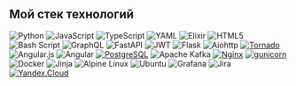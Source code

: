 ## Мой стек технологий

![Python](https://img.shields.io/badge/python-3670A0?style=flat-square&logo=python&logoColor=ffdd54)
![JavaScript](https://img.shields.io/badge/javascript-%23323330.svg?style=flat-square&logo=javascript&logoColor=%23F7DF1E)
![TypeScript](https://img.shields.io/badge/typescript-%23007ACC.svg?style=flat-square&logo=typescript&logoColor=white)
![YAML](https://img.shields.io/badge/yaml-%23ffffff.svg?style=flat-square&logo=yaml&logoColor=151515)
![Elixir](https://img.shields.io/badge/elixir-%234B275F.svg?style=flat-square&logo=elixir&logoColor=white)
![HTML5](https://img.shields.io/badge/html5-%23E34F26.svg?style=flat-square&logo=html5&logoColor=white)
![Bash Script](https://img.shields.io/badge/bash_script-%23121011.svg?style=flat-square&logo=gnu-bash&logoColor=white)
![GraphQL](https://img.shields.io/badge/-GraphQL-E10098?style=flat-square&logo=graphql&logoColor=white)
![FastAPI](https://img.shields.io/badge/FastAPI-005571?style=flat-square&logo=fastapi)
![JWT](https://img.shields.io/badge/JWT-black?style=flat-square&logo=JSON%20web%20tokens)
![Flask](https://img.shields.io/badge/flask-%23000.svg?style=flat-square&logo=flask&logoColor=white)
![Aiohttp](https://img.shields.io/badge/aiohttp-%232C5bb4.svg?style=flat-square&logo=aiohttp&logoColor=white)
[![Tornado](https://img.shields.io/badge/-Tornado-464646?style=flat-square&logo=Tornado)](https://www.tornadoweb.org/en/stable/)
![Angular.js](https://img.shields.io/badge/angular.js-%23E23237.svg?style=flat-square&logo=angularjs&logoColor=white)
![Angular](https://img.shields.io/badge/angular-%23DD0031.svg?style=flat-square&logo=angular&logoColor=white)
[![PostgreSQL](https://img.shields.io/badge/-PostgreSQL-464646?style=flat-square&logo=PostgreSQL)](https://www.postgresql.org/)
![Apache Kafka](https://img.shields.io/badge/Apache%20Kafka-000?style=flat-square&logo=apachekafka)
[![Nginx](https://img.shields.io/badge/-NGINX-464646?style=flat-square&logo=NGINX)](https://nginx.org/ru/)
[![gunicorn](https://img.shields.io/badge/-gunicorn-464646?style=flat-square&logo=gunicorn)](https://gunicorn.org/)
![Docker](https://img.shields.io/badge/docker-%230db7ed.svg?style=flat-square&logo=docker&logoColor=white)
![Jinja](https://img.shields.io/badge/jinja-white.svg?style=flat-square&logo=jinja&logoColor=black)
![Alpine Linux](https://img.shields.io/badge/Alpine_Linux-%230D597F.svg?style=flat-square&logo=alpine-linux&logoColor=white)
![Ubuntu](https://img.shields.io/badge/Ubuntu-E95420?style=flat-square&logo=ubuntu&logoColor=white)
![Grafana](https://img.shields.io/badge/grafana-%23F46800.svg?style=flat-square&logo=grafana&logoColor=white)
![Jira](https://img.shields.io/badge/jira-%230A0FFF.svg?style=flat-square&logo=jira&logoColor=white)
[![Yandex.Cloud](https://img.shields.io/badge/-Yandex.Cloud-464646?style=flat-square&logo=Yandex.Cloud)](https://cloud.yandex.ru/)
